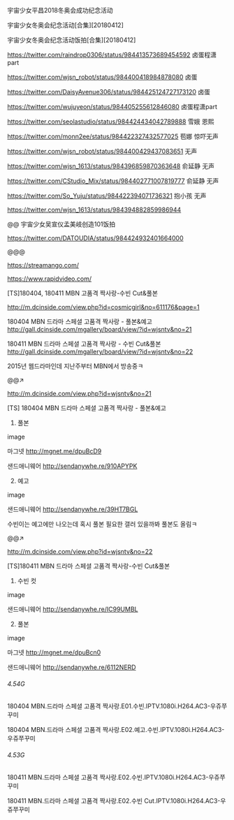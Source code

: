 宇宙少女平昌2018冬奥会成功纪念活动

宇宙少女冬奥会纪念活动[合集][20180412]

宇宙少女冬奥会纪念活动饭拍[合集][20180412]

https://twitter.com/raindrop0306/status/984413573689454592  卤蛋程潇part

https://twitter.com/wjsn_robot/status/984400418984878080  卤蛋

https://twitter.com/DaisyAvenue306/status/984425124727173120  卤蛋

https://twitter.com/wujuyeon/status/984405255612846080  卤蛋程潇part

https://twitter.com/seolastudio/status/984424434042789888  雪娥 恩熙

https://twitter.com/monn2ee/status/984422327432577025  苞娜 惊吓无声

https://twitter.com/wjsn_robot/status/984400429437083651  无声

https://twitter.com/wjsn_1613/status/984396859870363648  俞延静 无声

https://twitter.com/CStudio_Mix/status/984402771007819777  俞延静 无声

https://twitter.com/So_Yuju/status/984422394071736321  抱小孩 无声



https://twitter.com/wjsn_1613/status/984394882859986944

@@  宇宙少女吴宣仪孟美岐创造101饭拍

https://twitter.com/DATOUDIA/status/984424932401664000

@@@


https://streamango.com/

https://www.rapidvideo.com/

[TS]180404, 180411 MBN 고품격 짝사랑-수빈 Cut&풀본

http://m.dcinside.com/view.php?id=cosmicgirl&no=611176&page=1

180404 MBN 드라마 스페셜 고품격 짝사랑 - 풀본&예고
http://gall.dcinside.com/mgallery/board/view/?id=wjsntv&no=21

180411 MBN 드라마 스페셜 고품격 짝사랑 - 수빈 Cut&풀본
http://gall.dcinside.com/mgallery/board/view/?id=wjsntv&no=22

2015년 웹드라마인데 지난주부터 MBN에서 방송중ㅋ

@@↗

http://m.dcinside.com/view.php?id=wjsntv&no=21

[TS] 180404 MBN 드라마 스페셜 고품격 짝사랑 - 풀본&예고

1. 풀본

image

마그넷
http://mgnet.me/dpuBcD9

샌드애니웨어
http://sendanywhe.re/910APYPK

2. 예고

image

샌드애니웨어
http://sendanywhe.re/39HT7BGL

수빈이는 예고에만 나오는데 혹시 풀본 필요한 갤러 있을까봐 풀본도 올림ㅋ

@@↗

http://m.dcinside.com/view.php?id=wjsntv&no=22

[TS]180411 MBN 드라마 스페셜 고품격 짝사랑-수빈 Cut&풀본

1. 수빈 컷

image

샌드애니웨어
http://sendanywhe.re/IC99UMBL

2. 풀본

image

마그넷
http://mgnet.me/dpuBcn0

샌드애니웨어
http://sendanywhe.re/6112NERD

######  4.54G
180404 MBN.드라마 스페셜 고품격 짝사랑.E01.수빈.IPTV.1080i.H264.AC3-우쥬쭈꾸미

180404 MBN.드라마 스페셜 고품격 짝사랑.E02.예고.수빈.IPTV.1080i.H264.AC3-우쥬쭈꾸미

######  4.53G
180411 MBN.드라마 스페셜 고품격 짝사랑.E02.수빈.IPTV.1080i.H264.AC3-우쥬쭈꾸미

180411 MBN.드라마 스페셜 고품격 짝사랑.E02.수빈 Cut.IPTV.1080i.H264.AC3-우쥬쭈꾸미



